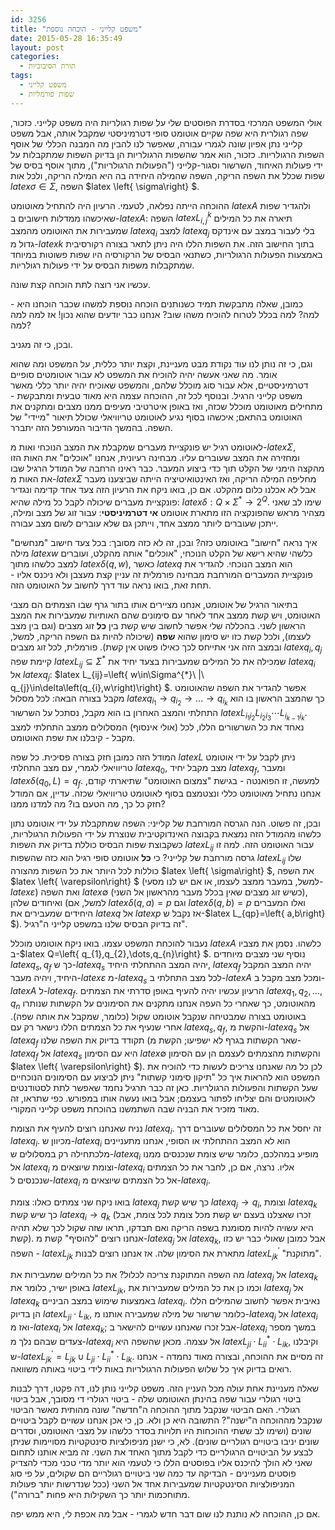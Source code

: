 ```yaml
---
id: 3256
title: "משפט קלייני - הוכחה נוספת"
date: 2015-05-28 16:35:49
layout: post
categories: 
  - תורת הסיבוכיות
tags: 
  - משפט קלייני
  - שפות פורמליות
---
```

אולי המשפט המרכזי בסדרת הפוסטים שלי על שפות רגולריות היה משפט קלייני. כזכור, שפה רגולרית היא שפה שקיים אוטומט סופי דטרמיניסטי שמקבל אותה, אבל משפט קלייני נתן אפיון שונה לגמרי עבורה, שאפשר לנו להבין מה המבנה הכללי של אוסף השפות הרגולריות. כזכור, הוא אמר שהשפות הרגולריות הן בדיוק השפות שמתקבלות על ידי פעולות האיחוד, השרשור וסגור-קלייני ("הפעולות הרגולריות"), מתוך אוסף בסיס של שפות שכלל את השפה הריקה, השפה שהמילה היחידה בה היא המילה הריקה, ולכל אות $latex \sigma\in\Sigma$, השפה $latex \left\{ \sigma\right\} $.

ההוכחה הייתה נפלאה, לטעמי. הרעיון היה להתחיל מאוטומט $latex A$ ולהגדיר שפות שאיכשהו ממדלות חישובים ב-$latex A$: השפה $latex L_{i,j}^{k}$ תיארה את כל המילים שמעבירות את האוטומט מהמצב $latex q_{i}$ למצב $latex q_{j}$ בלי לעבור במצב עם אינדקס גדול מ-$latex k$ בתוך החישוב הזה. את השפות הללו היה ניתן לתאר בצורה רקורסיבית באמצעות הפעולות הרגולריות, כשתנאי הבסיס של הרקורסיה היו שפות פשוטות במיוחד שמתקבלות משפות הבסיס על ידי פעולות רגולריות.

עכשיו אני רוצה לתת הוכחה קצת שונה.

כמובן, שאלה מתבקשת תמיד כשנותנים הוכחה נוספת למשהו שכבר הוכחנו היא - למה? למה בכלל לטרוח להוכיח משהו שוב? אנחנו כבר יודעים שהוא נכון! אז למה למה למה?

ובכן, כי זה מגניב.

וגם, כי זה נותן לנו עוד נקודת מבט מעניינת, וקצת יותר כללית, על המשפט ומה שהוא אומר. מה שאני אעשה יהיה להוכיח את המשפט לא עבור אוטומטים סופיים דטרמיניסטיים, אלא עבור סוג מוכלל שלהם, והמשפט שאוכיח יהיה יותר כללי מאשר משפט קלייני הרגיל. ובנוסף לכל זה, ההוכחה עצמה היא מאוד טבעית ומתבקשת - מתחילים מאוטומט מוכלל שכזה, ואז באופן איטרטיבי מעיפים ממנו מצבים ומתקנים את האוטומט בהתאם; איכשהו בסוף נגיע לאוטומט טריוויאלי שכולל תיאור "מיידי" של השפה. בהמשך הדיבור המעורפל הזה יתברר.

לאוטומט רגיל יש פונקציית מעברים שמקבלת את המצב הנוכחי ואות מ-$latex \Sigma$, ומחזירה את המצב שעוברים עליו. מבחינה רעיונית, אנחנו "אוכלים" את האות הזו מהקצה הימני של הקלט תוך כדי ביצוע המעבר. כבר ראינו הרחבה של המודל הרגיל שבו את האות מ-$latex \Sigma$ מחליפה המילה הריקה, ואז האינטואיטיציה הייתה שביצענו מעבר אבל לא אכלנו כלום מהקלט. אם כן, בואו ניקח את הרעיון הזה צעד אחד קדימה ונגדיר פונקציית מעברים שיכולה לקבל כל מילה שהיא: $latex \delta:Q\times\Sigma^{*}\to2^{Q}$. שימו לב שאני מצהיר מראש שהפונקציה הזו מתארת אוטומט <strong>אי דטרמיניסטי</strong>: עבור זוג של מצב ומילה, ייתכן שעוברים ליותר ממצב אחד, וייתכן גם שלא עוברים לשום מצב עבורה.

איך נראה "חישוב" באוטומט כזה? ובכן, זה לא כזה מסובך: בכל צעד חישוב "מנחשים" מילה $latex w$ כלשהי שהיא רישא של הקלט הנוכחי, "אוכלים" אותה מהקלט, ועוברים למצב כלשהו מתוך $latex \delta\left(q,w\right)$, כאשר $latex q$ הוא המצב הנוכחי. להגדיר את פונקציית המעברים המורחבת מבחינה פורמלית זה עניין קצת מעצבן ולא ניכנס אליו - תחת זאת, בואו נראה עוד דרך לחשוב על האוטומט הזה.

בתיאור הרגיל של אוטומט, אנחנו מציירים אותו בתור גרף שבו הצמתים הם מצבי האוטומט, ויש קשת ממצב אחד לאחר עם סימונים שהם האותיות שמעבירות את המצב הראשון לשני. בהכללה שלי אפשר לחשוב שיש קשת בין <strong>כל</strong> זוג מצבים (וגם בין מצב לעצמו), ולכל קשת כזו יש סימון שהוא <strong>שפה</strong> (שיכולה להיות גם השפה הריקה, למשל, ובמצב הזה אני אתייחס לכך כאילו פשוט אין קשת). פורמלית, לכל זוג מצבים $latex q_{i},q_{j}$ קיימת שפה $latex L_{ij}\subseteq\Sigma^{*}$ שמכילה את כל המילים שמעבירות בצעד יחיד את $latex q_{i}$ אל $latex q_{j}$: $latex L_{ij}=\left\{ w\in\Sigma^{*}\ |\ q_{j}\in\delta\left(q_{i},w\right)\right\} $. אפשר להגדיר את השפה שהאוטומט מקבל בצורה הבאה: לכל מסלול $latex q_{i_{1}}\to q_{i_{2}}\to\dots\to q_{i_{k}}$ כך שהמצב הראשון בו הוא התחלתי והמצב האחרון בו הוא מקבל, נסתכל על השרשור $latex L_{i_{1}i_{2}}L_{i_{2}i_{3}}\cdots L_{i_{k-1}i_{k}}$. נאחד את כל השרשורים הללו, לכל (אולי אינסוף) המסלולים ממצב התחלתי למצב מקבל - קיבלנו את שפת האוטומט.

המודל הזה כמובן חזק בצורה פסיכית. כל שפה $latex L$ ניתן לקבל על ידי אוטומט טריוויאלי לגמרי, עם מצב התחלתי $latex q_{0}$, מצב מקבל יחיד $latex q_{f}$, ומעבר $latex \delta\left(q_{0},L\right)=q_{f}$. למעשה, זו הפואנטה - בגישת "צמצום האוטומט" שתיארתי קודם, אנחנו נתחיל מאוטומט כללי ונצטמצם בסוף לאוטומט טריוויאלי שכזה. עדיין, אם המודל חזק כל כך, מה הטעם בו? מה למדנו ממנו?

ובכן, זה פשוט. הנה הגרסה המורחבת של קלייני: השפה שמתקבלת על ידי אוטומט נתון כלשהו מהמודל הזה נמצאת בקבוצה האינדוקטיבית שנוצרת על ידי הפעולות הרגולריות, כשקבוצת שפות הבסיס כוללת בדיוק את השפות $latex L_{ij}$ עבור האוטומט הזה. למה זו גרסה מורחבת של קלייני? כי <strong>כל</strong> אוטומט סופי רגיל הוא כזה שהשפות $latex L_{ij}$ שלו כוללות לכל היותר את כל השפות מהצורה $latex \left\{ \sigma\right\} $, את השפה $latex \left\{ \varepsilon\right\} $ (למשל, במעבר ממצב לעצמו, או אם יש לנו מסעי-$latex \varepsilon$) ואת השפה $latex \emptyset$ (כשיש זוג מצבים שאין בכלל מעבר מהראשון אל השני), ואיחודים שלהן (למשל, אם $latex \delta\left(q,a\right)=p$ וגם $latex \delta\left(q,b\right)=p$ ואלו המעברים היחידים שמעבירים את $latex q$ אל $latex p$ אז נקבל ש-$latex L_{qp}=\left\{ a,b\right\} $). זה בדיוק הבסיס שלנו במשפט קלייני ה"רגיל".

נעבור להוכחת המשפט עצמו. בואו ניקח אוטומט מוכלל $latex A$ כלשהו. נסמן את מצביו ב-$latex Q=\left\{ q_{1},q_{2},\dots,q_{n}\right\} $. נוסיף שני מצבים מיוחדים $latex q_{s},q_{f}$ כך ש-$latex q_{s}$ יהיה המצב ההתחלתי היחיד, $latex q_{f}$ יהיה המצב המקבל היחיד, ויהיה מעבר-$latex \varepsilon$ מ-$latex q_{s}$ לכל מצב התחלתי ב-$latex A$ ומכל מצב מקבל ב-$latex A$ ל-$latex q_{f}$. הרעיון עכשיו יהיה להעיף באופן סדרתי את הצמתים $latex q_{1},q_{2},\dots,q_{n}$ מהאוטומט, כך שאחרי כל העפה אנחנו מתקנים את הסימונים על הקשתות שנותרו באוטומט בצורה שמבטיחה שנקבל אוטומט שקול (כלומר, שמקבל את אותה שפה). אחרי שנעיף את כל הצמתים הללו נישאר רק עם $latex q_{s},q_{f}$, והקשת מ-$latex q_{s}$ אל $latex q_{f}$ תקודד בדיוק את השפה שלנו (שאר הקשתות בגרף לא ישפיעו; הקשת מ-$latex q_{f}$ אל $latex q_{s}$ היא עם הסימון $latex \emptyset$ והקשתות מהצמתים לעצמם הן עם הסימון $latex \left\{ \varepsilon\right\} $). לכן כל מה שאנחנו צריכים לעשות כדי להוכיח את המשפט הוא להראות איך כל "תיקון סימוני קשתות" ניתן לביצוע עם הסימונים הנוכחיים שעל הקשתות והפעולות הרגולריות. כאן זה כבר תרגיל נחמד שאפשר לתת לסטודנטים לאוטומטים והם יצליחו לפתור בעצמם; אבל בואו נעשה אותו במפורש. כפי שתראו, זה מאוד מזכיר את הבניה שבה השתמשנו בהוכחת משפט קלייני המקורי.

נניח שאנחנו רוצים להעיף את הצומת $latex q_{i}$. זה יחסל את כל המסלולים שעוברים דרך $latex q_{i}$. מכיוון ש-$latex q_{i}$ הוא לא המצב ההתחלתי או הסופי, אנחנו מתעניינים מלכתחילה רק במסלולים ש-$latex q_{i}$ מופיע במהלכם, כלומר שיש צומת שנכנסים ממנו אל $latex q_{i}$ וצומת שיוצאים מ-$latex q_{i}$ אליו. נרצה, אם כן, לחבר את כל הצמתים שנכנסים ל-$latex q_{i}$ אל כל הצמתים שיוצאים מ-$latex q_{i}$.

בואו ניקח שני צמתים כאלו: צומת $latex q_{j}$ כך שיש קשת $latex q_{j}\to q_{i}$, וצומת $latex q_{k}$ כך שיש קשת $latex q_{i}\to q_{k}$ (זכרו שאצלנו בעצם יש קשת מכל צומת לכל צומת, אבל היא עשויה להיות מסומנת בשפה הריקה ואם תבדקו, תראו שזה שקול לכך שלא תהיה קשת). אנחנו רוצים "להוסיף" קשת מ-$latex q_{j}$ אל $latex q_{k}$, אבל כמובן שאולי כבר יש כזו - השפה $latex L_{jk}$ מתארת את הסימון שלה. אז אנחנו רוצים לבנות $latex L_{jk}^{\prime}$ "מתוקנת".

מה השפה המתוקנת צריכה לכלול? את כל המילים שמעבירות את $latex q_{j}$ אל $latex q_{k}$ באופן ישיר, כלומר את $latex L_{jk}$, וכמו כן את כל המילים שמעבירות את $latex q_{j}$ אל $latex q_{k}$ באמצעות שימוש במצב הביניים $latex q_{i}$. נאיבית אפשר לחשוב שהמילים הללו הן בדיוק $latex L_{ji}\cdot L_{ik}$, כלומר שרשור של מילה שמעבירה אותנו מ-$latex q_{j}$ אל $latex q_{i}$ ואז מ-$latex q_{i}$ אל $latex q_{k}$; אבל זכרו שאנחנו עשויים להישאר ב-$latex q_{i}$ במשך מספר צעדים שבהם נלך מ-$latex q_{i}$ אל עצמה. מכאן שהשפה היא $latex L_{ji}\cdot L_{ii}^{*}\cdot L_{ik}$, וקיבלנו ש-$latex L_{jk}^{\prime}=L_{jk}\cup L_{ji}\cdot L_{ii}^{*}\cdot L_{ik}$. זה מסיים את ההוכחה, ובצורה מאוד נחמדה - אנחנו רואים בדיוק איך כל שלוש הפעולות הרגולריות באות לידי ביטוי באותה משוואה.

שאלה מעניינת אחת עולה מכל העניין הזה. משפט קלייני נותן לנו, דה פקטו, דרך לבנות ביטוי רגולרי עבור שפה בהינתן האוטומט שלה - ביטוי רגולרי די מסובך, אבל ביטוי רגולרי. האם הביטוי שנקבל מתוך ההוכחה ה"חדשה" שונה מהותית מאשר הביטוי שנקבל מההוכחה ה"ישנה"? התשובה היא כן ולא. כן, כי אכן אנחנו עשויים לקבל ביטויים שונים (ושימו לב ששתי ההוכחות היו תלויות בסדר כלשהו על מצבי האוטומט, וסדרים שונים יניבו ביטויים רגולריים שונים). לא, כי ישנן מניפולציות סינטקטיות מסויימות שניתן לבצע על הביטויים הרגולריים כדי לקבל מתוך האחד את השני. זה מביא אותנו לתחום שאני לא הולך להיכנס אליו בפוסטים הללו כי לטעמי הוא יותר מדי טכני מכדי להצדיק פוסטים מעניינים - הבדיקה עד כמה שני ביטויים רגולריים הם שקולים, על פי סוג המניפולציות הסינטקטיות שמעבירות אחד אל השני (ככל שנדרשות יותר פעולות מתוחכמות יותר כך השקילות היא פחות "ברורה").

אם כן, ההוכחה לא נותנת לנו שום דבר חדש לגמרי - אבל מה אכפת לי, היא ממש יפה.
